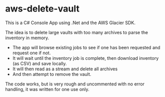 # aws-delete-vault

This is a C# Console App using .Net and the AWS Glacier SDK. 

The idea is to delete large vaults with too many archives to parse the inventory in memory.

* The app will browse existing jobs to see if one has been requested and request one if not.
* It will wait until the inventory job is complete, then download inventory (as CSV) and save locally.
* It will then read as a stream and delete all archives
* And then attempt to remove the vault. 

The code works, but is very rough and uncommented with no error handling, it was written for one use only.
